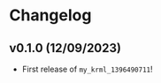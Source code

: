 # Changelog

<!--next-version-placeholder-->

## v0.1.0 (12/09/2023)

- First release of `my_krml_1396490711`!